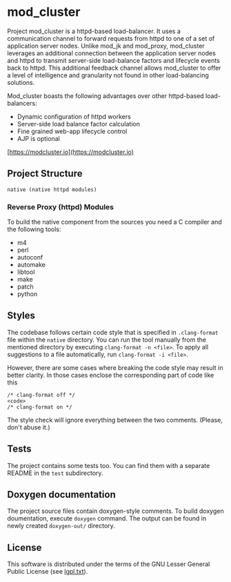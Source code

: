 mod_cluster
===========

Project mod_cluster is a httpd-based load-balancer. It uses a communication channel to forward
requests from httpd to one of a set of application server nodes. Unlike mod_jk and mod_proxy,
mod_cluster leverages an additional connection between the application server nodes and httpd
to transmit server-side load-balance factors and lifecycle events back to httpd. This additional
feedback channel allows mod_cluster to offer a level of intelligence and granularity not found in
other load-balancing solutions.

Mod_cluster boasts the following advantages over other httpd-based load-balancers:

* Dynamic configuration of httpd workers
* Server-side load balance factor calculation
* Fine grained web-app lifecycle control
* AJP is optional

[https://modcluster.io](https://modcluster.io)


Project Structure
-----------------

```
native (native httpd modules)
```

### Reverse Proxy (httpd) Modules

To build the native component from the sources you need a C compiler and the following tools:
* m4
* perl
* autoconf
* automake
* libtool
* make
* patch
* python

Styles
------

The codebase follows certain code style that is specified in `.clang-format` file within the `native`
directory. You can run the tool manually from the mentioned directory by executing `clang-format -n <file>`.
To apply all suggestions to a file automatically, run `clang-format -i <file>`.

However, there are some cases where breaking the code style may result in better clarity. In those cases
enclose the corresponding part of code like this

```
/* clang-format off */
<code>
/* clang-format on */
```

The style check will ignore everything between the two comments. (Please, don't abuse it.)

Tests
-----

The project contains some tests too. You can find them with a separate README in the `test` subdirectory.

Doxygen documentation
---------------------

The project source files contain doxygen-style comments. To build doxygen doumentation, execute `doxygen` command.
The output can be found in newly created `doxygen-out/` directory.

License
-------

This software is distributed under the terms of the GNU Lesser General Public License (see [lgpl.txt](lgpl.txt)).

